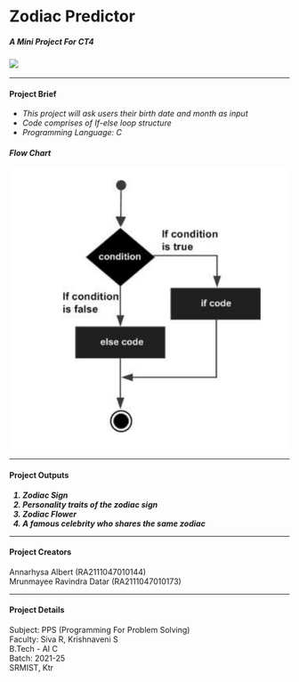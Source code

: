 # Zodiac Predictor 
<b><h5>A Mini Project For CT4 </br></b></h5>
<img src="https://c.tenor.com/CRNEVl5T5noAAAAC/psychic-love.gif" width= 1000 >
<hr>
<h4>Project Brief</h4>
<ul>
  <i><li>This project will ask users their birth date and month as input</li>
    <li> Code comprises of If-else loop structure</li>
    <li> Programming Language: C </li></i></ul> 
    <h4> <i>Flow Chart<h4></i>
  <img src="Screenshot 2022-01-29 114321.png"><hr>
<h4>Project Outputs</h4>
<ol><i>
  <li> Zodiac Sign</li>
  <li> Personality traits of the zodiac sign</li>
  <li> Zodiac Flower</li>
  <li> A famous celebrity who shares the same zodiac</li></i></ol><hr>
<h4> Project Creators </h4>
Annarhysa Albert (RA2111047010144)</br>
Mrunmayee Ravindra Datar (RA2111047010173)</br><hr>
<h4> Project Details</h4>
Subject: PPS (Programming For Problem Solving)</br>
Faculty: Siva R, Krishnaveni S</br>
B.Tech - AI C </br>
Batch: 2021-25 </br>
SRMIST, Ktr </br>
